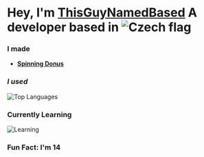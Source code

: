 # Hey, I'm [ThisGuyNamedBased](https://github.com/ThisGuyNamedBased) A developer based in ![Czech flag](https://cdn.discordapp.com/attachments/1332760560101494865/1348311004223766590/czech-flag-of-czech-republic-round-corners-png_1.png?ex=67cefff9&is=67cdae79&hm=6ef5aead2cb2775f3b9301579e12107d1de2a3f3e5ffccd1966ce17952aefee4&)

### **I made**

- [**Spinning Donus**](https://github.com/ThisGuyNamedBased/Spinning-Donus) 

### ***I used***

![Top Languages](https://github-readme-stats.vercel.app/api/top-langs/?username=ThisGuyNamedBased&layout=compact&theme=radical)

###  **Currently Learning**

![Learning](https://img.shields.io/badge/Reverse%20Engineering-%23FF5722.svg?style=for-the-badge)


###  Fun Fact: I'm 14
